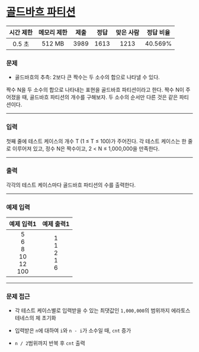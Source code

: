 # [골드바흐 파티션](https://www.acmicpc.net/problem/17103)

<div align = center>

| 시간 제한 | 메모리 제한 | 제출  | 정답  | 맞은 사람 | 정답 비율 |
| :-------: | :---------: | :---: | :---: | :-------: | :-------: |
|  0.5 초   |   512 MB    | 3989  | 1613  |   1213    |  40.569%  |

</div>

### 문제

  - 골드바흐의 추측: 2보다 큰 짝수는 두 소수의 합으로 나타낼 수 있다.

짝수 N을 두 소수의 합으로 나타내는 표현을 골드바흐 파티션이라고 한다. 짝수 N이 주어졌을 때, 골드바흐 파티션의 개수를 구해보자. 두 소수의 순서만 다른 것은 같은 파티션이다.

---

### 입력

첫째 줄에 테스트 케이스의 개수 T (1 ≤ T ≤ 100)가 주어진다. 각 테스트 케이스는 한 줄로 이루어져 있고, 정수 N은 짝수이고, 2 < N ≤ 1,000,000을 만족한다.

---

### 출력

각각의 테스트 케이스마다 골드바흐 파티션의 수를 출력한다.

---

### 예제 입력

|             예제 입력1              |        예제 출력1         |
| :---------------------------------: | :-----------------------: |
| 5<br/>6<br/>8<br/>10<br/>12<br/>100 | 1<br/>1<br/>2<br/>1<br/>6 |

---

### 문제 접근

  - 각 테스트 케이스별로 입력받을 수 있는 최댓값인 `1,000,000`의 범위까지 에라토스테네스의 체 초기화

  - 입력받은 `n`에 대하여 `i`와 `n - i`가 소수일 때, `cnt` 증가

  - `n / 2`범위까지 반복 후 `cnt` 출력